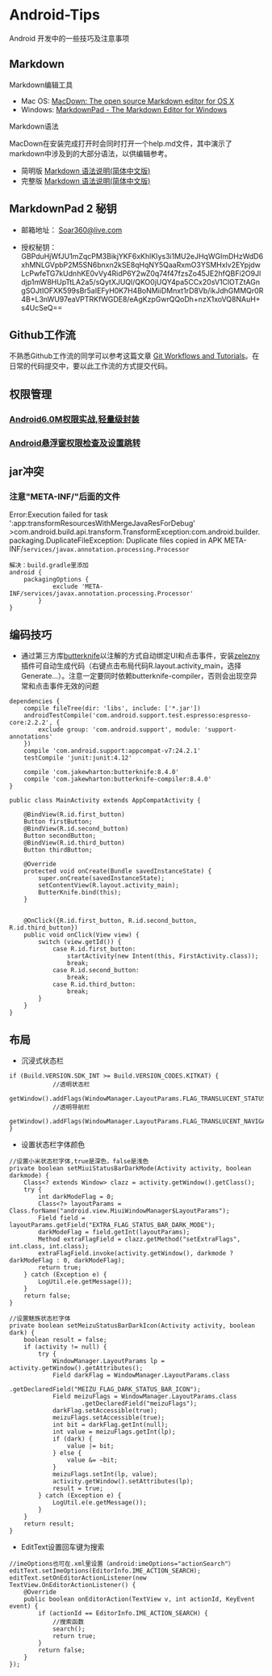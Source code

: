 # Android-Tips
Android 开发中的一些技巧及注意事项

## Markdown
Markdown编辑工具 

* Mac OS: [MacDown: The open source Markdown editor for OS X](http://macdown.uranusjr.com)
* Windows: [MarkdownPad - The Markdown Editor for Windows](http://markdownpad.com)

Markdown语法

MacDown在安装完成打开时会同时打开一个help.md文件，其中演示了markdown中涉及到的大部分语法，以供编辑参考。

* 简明版 [Markdown 语法说明(简体中文版)](https://link.zhihu.com/?target=http%3A//wowubuntu.com/markdown/basic.html)
* 完整版 [Markdown 语法说明(简体中文版)](https://link.zhihu.com/?target=http%3A//wowubuntu.com/markdown/index.html)

## MarkdownPad 2 秘钥
* 邮箱地址：
Soar360@live.com

* 授权秘钥：
GBPduHjWfJU1mZqcPM3BikjYKF6xKhlKIys3i1MU2eJHqWGImDHzWdD6xhMNLGVpbP2M5SN6bnxn2kSE8qHqNY5QaaRxmO3YSMHxlv2EYpjdwLcPwfeTG7kUdnhKE0vVy4RidP6Y2wZ0q74f47fzsZo45JE2hfQBFi2O9Jldjp1mW8HUpTtLA2a5/sQytXJUQl/QKO0jUQY4pa5CCx20sV1ClOTZtAGngSOJtIOFXK599sBr5aIEFyH0K7H4BoNMiiDMnxt1rD8Vb/ikJdhGMMQr0R4B+L3nWU97eaVPTRKfWGDE8/eAgKzpGwrQQoDh+nzX1xoVQ8NAuH+s4UcSeQ==

## Github工作流
不熟悉Github工作流的同学可以参考这篇文章 [Git Workflows and Tutorials](https://github.com/oldratlee/translations/tree/master/git-workflows-and-tutorials)。在日常的代码提交中，要以此工作流的方式提交代码。

## 权限管理

### [Android6.0M权限实战,轻量级封装](https://github.com/linglongxin24/MPermissions)
### [Android悬浮窗权限检查及设置跳转](https://github.com/zhaozepeng/FloatWindowPermission)


## jar冲突
### 注意"META-INF/"后面的文件
Error:Execution failed for task ':app\:transformResourcesWithMergeJavaResForDebug'  \>com.android.build.api.transform.TransformException:com.android.builder.packaging.DuplicateFileException: Duplicate files copied in APK META-INF/`services/javax.annotation.processing.Processor`
	
```
解决：build.gradle里添加
android {
	packagingOptions {
			exclude 'META-INF/services/javax.annotation.processing.Processor'
		}
}
```

## 编码技巧

* 通过第三方库[butterknife](https://github.com/JakeWharton/butterknife)以注解的方式自动绑定UI和点击事件，安装[zelezny](http://plugins.jetbrains.com/plugin/7369)插件可自动生成代码（右键点击布局代码R.layout.activity_main，选择Generate...）。注意一定要同时依赖butterknife-compiler，否则会出现空异常和点击事件无效的问题

```
dependencies {
    compile fileTree(dir: 'libs', include: ['*.jar'])
    androidTestCompile('com.android.support.test.espresso:espresso-core:2.2.2', {
        exclude group: 'com.android.support', module: 'support-annotations'
    })
    compile 'com.android.support:appcompat-v7:24.2.1'
    testCompile 'junit:junit:4.12'
    
    compile 'com.jakewharton:butterknife:8.4.0'
    compile 'com.jakewharton:butterknife-compiler:8.4.0'
}

```

```
public class MainActivity extends AppCompatActivity {

    @BindView(R.id.first_button)
    Button firstButton;
    @BindView(R.id.second_button)
    Button secondButton;
    @BindView(R.id.third_button)
    Button thirdButton;

    @Override
    protected void onCreate(Bundle savedInstanceState) {
        super.onCreate(savedInstanceState);
        setContentView(R.layout.activity_main);
        ButterKnife.bind(this);
    }


    @OnClick({R.id.first_button, R.id.second_button, R.id.third_button})
    public void onClick(View view) {
        switch (view.getId()) {
            case R.id.first_button:
                startActivity(new Intent(this, FirstActivity.class));
                break;
            case R.id.second_button:
                break;
            case R.id.third_button:
                break;
        }
    }
}
```

## 布局

* 沉浸式状态栏

```
if (Build.VERSION.SDK_INT >= Build.VERSION_CODES.KITKAT) {
            //透明状态栏
	getWindow().addFlags(WindowManager.LayoutParams.FLAG_TRANSLUCENT_STATUS);
            //透明导航栏
	getWindow().addFlags(WindowManager.LayoutParams.FLAG_TRANSLUCENT_NAVIGATION);
}
```

* 设置状态栏字体颜色
```
//设置小米状态栏字体,true是深色，false是浅色
private boolean setMiuiStatusBarDarkMode(Activity activity, boolean darkmode) {
	Class<? extends Window> clazz = activity.getWindow().getClass();
	try {
		int darkModeFlag = 0;
		Class<?> layoutParams = Class.forName("android.view.MiuiWindowManager$LayoutParams");
		Field field = layoutParams.getField("EXTRA_FLAG_STATUS_BAR_DARK_MODE");
		darkModeFlag = field.getInt(layoutParams);
		Method extraFlagField = clazz.getMethod("setExtraFlags", int.class, int.class);
		extraFlagField.invoke(activity.getWindow(), darkmode ? darkModeFlag : 0, darkModeFlag);
		return true;
	} catch (Exception e) {
		LogUtil.e(e.getMessage());
	}
	return false;
}

//设置魅族状态栏字体
private boolean setMeizuStatusBarDarkIcon(Activity activity, boolean dark) {
	boolean result = false;
	if (activity != null) {
		try {
			WindowManager.LayoutParams lp = activity.getWindow().getAttributes();
			Field darkFlag = WindowManager.LayoutParams.class
					.getDeclaredField("MEIZU_FLAG_DARK_STATUS_BAR_ICON");
			Field meizuFlags = WindowManager.LayoutParams.class
					.getDeclaredField("meizuFlags");
			darkFlag.setAccessible(true);
			meizuFlags.setAccessible(true);
			int bit = darkFlag.getInt(null);
			int value = meizuFlags.getInt(lp);
			if (dark) {
				value |= bit;
			} else {
				value &= ~bit;
			}
			meizuFlags.setInt(lp, value);
			activity.getWindow().setAttributes(lp);
			result = true;
		} catch (Exception e) {
			LogUtil.e(e.getMessage());
		}
	}
	return result;
}
```

* EditText设置回车键为搜索
```
//imeOptions也可在.xml里设置（android:imeOptions="actionSearch"）
editText.setImeOptions(EditorInfo.IME_ACTION_SEARCH);
editText.setOnEditorActionListener(new TextView.OnEditorActionListener() {
	@Override
	public boolean onEditorAction(TextView v, int actionId, KeyEvent event) {
		if (actionId == EditorInfo.IME_ACTION_SEARCH) {
			//搜索函数
			search();
			return true;
		}
		return false;
	}
});
```
